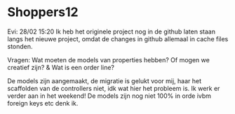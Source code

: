 # Shoppers12
 
Evi: 28/02 15:20 
Ik heb het originele project nog in de github laten staan langs het nieuwe project, omdat de changes in github allemaal in cache files stonden. 

Vragen: 
Wat moeten de models van properties hebben? Of mogen we creatief zijn? & Wat is een order line? 

De models zijn aangemaakt, de migratie is gelukt voor mij, haar het scaffolden van de controllers niet, idk wat hier het probleem is. Ik werk er verder aan in het weekend! De models zijn nog niet 100% in orde ivbm foreign keys etc denk ik.